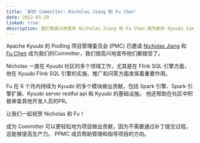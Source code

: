 ```yaml
---
title: '新的 Committer: Nicholas Jiang 和 Fu Chen'
date: 2022-03-29
linked: true
description: 我们很高兴地宣布 Nicholas Jiang 和 Fu Chen 成为新的 Kyuubi Committer。
---
```

<!---
  Licensed under the Apache License, Version 2.0 (the "License");
  you may not use this file except in compliance with the License.
  You may obtain a copy of the License at

   http://www.apache.org/licenses/LICENSE-2.0

  Unless required by applicable law or agreed to in writing, software
  distributed under the License is distributed on an "AS IS" BASIS,
  WITHOUT WARRANTIES OR CONDITIONS OF ANY KIND, either express or implied.
  See the License for the specific language governing permissions and
  limitations under the License. See accompanying LICENSE file.
-->

Apache Kyuubi 的 Podling 项目管理委员会 (PMC) 已邀请 [Nicholas Jiang](https://github.com/SteNicholas) 和
[Fu Chen](https://github.com/cfmcgrady) 成为我们的Committer，我们很高兴地宣布他们都接受了。

Nicholas 一直在 Kyuubi 社区的多个领域工作，尤其是在 Flink SQL 引擎方面，他在 Kyuubi Flink SQL 引擎的实施、推广和问答方面发挥着重要作用。

Fu 在 6 个月内持续为 Kyuubi 的多个模块做出贡献，包括 Spark 引擎、Spark 引擎扩展、Kyuubi server restful api 和 Kyuubi 的基础设施。
他还帮助在社区中积极审查其他开发人员的PR。

让我们一起祝贺 Nicholas 和 Fu！


成为 Committer 可以更轻松地为项目做出贡献，因为不需要通过补丁提交过程，这能够提高生产力。
PPMC 成员帮助管理和指导项目的方向。
